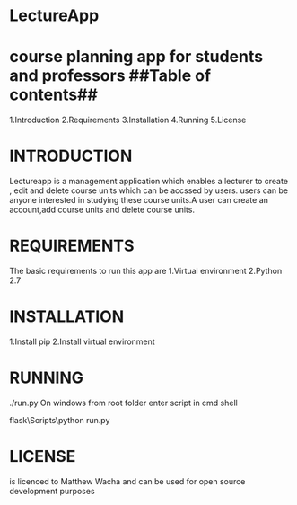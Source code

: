 # LectureApp
course planning app for students and professors
##Table of contents##
=====================
1.Introduction
2.Requirements
3.Installation
4.Running
5.License

INTRODUCTION
============
Lectureapp is a management application which enables a lecturer to create 
, edit and delete course units which can be accssed by users. users can 
be anyone interested in studying these course units.A user can create an
account,add course units and delete course units.

REQUIREMENTS
============
The basic requirements to run this app are
1.Virtual environment
2.Python 2.7

INSTALLATION
============
1.Install pip
2.Install virtual environment

RUNNING
=======
./run.py
 On windows
 from root folder enter script in cmd shell
 
flask\Scripts\python run.py

LICENSE
=======
is licenced to Matthew Wacha and can be used for open source development purposes
